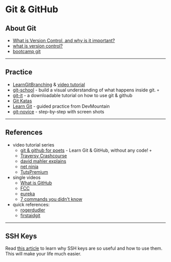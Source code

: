 # Git & GitHub

## About Git

- [What is Version Control, and why is it important?](https://www.perforce.com/blog/vcs/what-is-version-control)
- [what is version control?](https://www.atlassian.com/git/tutorials/what-is-version-control)
- [bootcamp git](https://github.com/hcs/bootcamp-git/wiki)

---

## Practice

- [LearnGitBranching](https://learngitbranching.js.org/) & [video tutorial](https://www.youtube.com/watch?v=dG0ke9vILQM)
- [git-school](https://git-school.github.io/visualizing-git/) - build a visual understanding of what happens inside git. `+`
- [git-it](https://github.com/jlord/git-it-electron/) - a downloadable tutorial on how to use git & github
- [Git Katas](https://github.com/praqma-training/git-katas)
- [Learn Git](https://github.com/DevMountain/learn-git) - guided practice from DevMountain
- [git-novice](https://swcarpentry.github.io/git-novice/) - step-by-step with screen shots

---

## References

- video tutorial series
  - [git & github for poets](https://www.youtube.com/watch?v=BCQHnlnPusY&list=PLRqwX-V7Uu6ZF9C0YMKuns9sLDzK6zoiV) - Learn Git & GitHub, without any code! `+`
  - [Traversy Crashcourse](https://www.youtube.com/watch?v=SWYqp7iY_Tc&t=1702s)
  - [david mahler explains](https://www.youtube.com/watch?v=uR6G2v_WsRA)
  - [net ninja](https://www.youtube.com/watch?v=3RjQznt-8kE&list=PL4cUxeGkcC9goXbgTDQ0n_4TBzOO0ocPR)
  - [TutsPremium](https://www.youtube.com/user/TutsPremium/search?query=git)
- single videos
  - [What is GitHub](https://www.youtube.com/watch?v=w3jLJU7DT5E&feature=share)
  - [FCC](https://www.youtube.com/watch?v=x0EYpi38Yp4)
  - [eureka](https://www.youtube.com/watch?v=xuB1Id2Wxak)
  - [7 commands you didn't know](https://www.youtube.com/watch?v=wnYL4yUd-z0&feature=youtu.be)
- quick references:
  - [rogerdudler](http://rogerdudler.github.com/git-guide)
  - [firstaidgit](http://firstaidgit.io/#/)

---

## SSH Keys

Read [this article](https://jdblischak.github.io/2014-09-18-chicago/novice/git/05-sshkeys.html) to learn why SSH keys are so useful and how to use them. This will make your life much easier.
